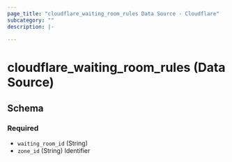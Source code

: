 ```yaml
---
page_title: "cloudflare_waiting_room_rules Data Source - Cloudflare"
subcategory: ""
description: |-
  
---
```


# cloudflare_waiting_room_rules (Data Source)




<!-- schema generated by tfplugindocs -->
## Schema

### Required

- `waiting_room_id` (String)
- `zone_id` (String) Identifier


